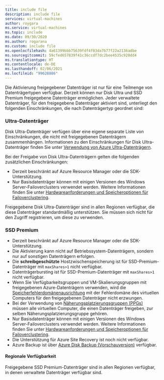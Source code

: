 ```yaml
---
title: include file
description: include file
services: virtual-machines
author: roygara
ms.service: virtual-machines
ms.topic: include
ms.date: 09/30/2020
ms.author: rogarana
ms.custom: include file
ms.openlocfilehash: 4a61399bbb75639fdf4f03da7b77f22a2136adbe
ms.sourcegitcommit: 59cfed657839f41c36ccdf7dc2bee4535c920dd4
ms.translationtype: HT
ms.contentlocale: de-DE
ms.lasthandoff: 02/06/2021
ms.locfileid: "99628886"
---
```

Die Aktivierung freigegebener Datenträger ist nur für eine Teilmenge von Datenträgertypen verfügbar. Derzeit können nur Disk Ultra und SSD Premium freigegebene Datenträger ermöglichen. Jeder verwaltete Datenträger, für den freigegebene Datenträger aktiviert sind, unterliegt den folgenden Einschränkungen, die nach Datenträgertyp geordnet sind:

### <a name="ultra-disks"></a>Ultra-Datenträger

Disk Ultra-Datenträger verfügen über eine eigene separate Liste von Einschränkungen, die nicht mit freigegebenen Datenträgern zusammenhängen. Informationen zu den Einschränkungen für Disk Ultra-Datenträger finden Sie unter [Verwendung von Azure Ultra-Datenträgern](../articles/virtual-machines/disks-enable-ultra-ssd.md).

Bei der Freigabe von Disk Ultra-Datenträgern gelten die folgenden zusätzlichen Einschränkungen:

- Derzeit beschränkt auf Azure Resource Manager oder die SDK-Unterstützung. 
- Nur Basisdatenträger können mit einigen Versionen des Windows Server-Failoverclusters verwendet werden. Weitere Informationen finden Sie unter [Hardwareanforderungen und Speicheroptionen für Failoverclustering](/windows-server/failover-clustering/clustering-requirements).

Freigegebene Disk Ultra-Datenträger sind in allen Regionen verfügbar, die diese Datenträger standardmäßig unterstützen. Sie müssen sich nicht für den Zugriff registrieren, um diese zu verwenden.

### <a name="premium-ssds"></a>SSD Premium

- Derzeit beschränkt auf Azure Resource Manager oder die SDK-Unterstützung. 
- Die Aktivierung kann nicht auf Betriebssystem-Datenträgern, sondern nur auf sonstigen Datenträgern erfolgen.
- Die **schreibgeschützte** Hostzwischenspeicherung ist für SSD-Premium-Datenträger mit `maxShares>1` nicht verfügbar.
- Datenträgerbursting ist für SSD-Premium-Datenträger mit `maxShares>1` nicht verfügbar.
- Wenn Sie Verfügbarkeitsgruppen und VM-Skalierungsgruppen mit freigegebenen Azure-Datenträgern verwenden, wird die [Speicherfehlerdomänenausrichtung](../articles/virtual-machines/manage-availability.md#use-managed-disks-for-vms-in-an-availability-set) mit der Fehlerdomäne des virtuellen Computers für den freigegebenen Datenträger nicht erzwungen.
- Bei der Verwendung von [Näherungsplatzierungsgruppen (PPGs)](../articles/virtual-machines/windows/proximity-placement-groups.md) müssen alle virtuellen Computer, die einen Datenträger freigeben, zur selben Näherungsplatzierungsgruppe gehören.
- Nur Basisdatenträger können mit einigen Versionen des Windows Server-Failoverclusters verwendet werden. Weitere Informationen finden Sie unter [Hardwareanforderungen und Speicheroptionen für Failoverclustering](/windows-server/failover-clustering/clustering-requirements).
- Die Unterstützung für Azure Site Recovery ist noch nicht verfügbar.
- Azure Backup ist über [Azure Disk Backup (Vorschauversion)](../articles/backup/disk-backup-overview.md) verfügbar.

#### <a name="regional-availability"></a>Regionale Verfügbarkeit

Freigegebene SSD Premium-Datenträger sind in allen Regionen verfügbar, in denen verwaltete Datenträger verfügbar sind.